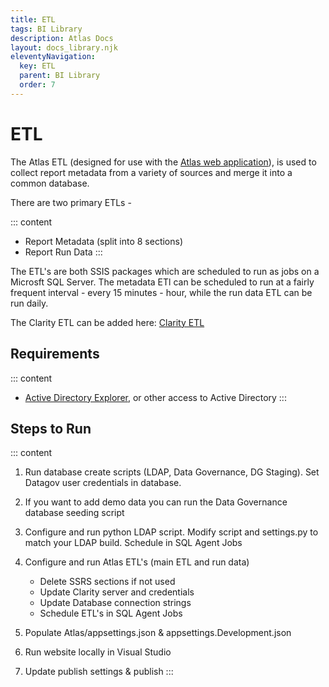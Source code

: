 ```yaml
---
title: ETL
tags: BI Library
description: Atlas Docs
layout: docs_library.njk
eleventyNavigation:
  key: ETL
  parent: BI Library
  order: 7
---
```


# ETL

The Atlas ETL (designed for use with the [Atlas web application](https://github.com/Riverside-Healthcare/Atlas)), is used to collect report metadata from a variety of sources and merge it into a common database.

There are two primary ETLs -

::: content
- Report Metadata (split into 8 sections)
- Report Run Data
:::

The ETL's are both SSIS packages which are scheduled to run as jobs on a Microsft SQL Server. The metadata ETl can be scheduled to run at a fairly frequent interval - every 15 minutes - hour, while the run data ETL can be run daily.

The Clarity ETL can be added here: [Clarity ETL](https://datahandbook.epic.com/Reports/Details/9000648)

## Requirements

::: content
- [Active Directory Explorer](https://docs.microsoft.com/en-us/sysinternals/downloads/adexplorer), or other access to Active Directory
:::

## Steps to Run

::: content
1. Run database create scripts (LDAP, Data Governance, DG Staging). Set Datagov user credentials in database.
2. If you want to add demo data you can run the Data Governance database seeding script
3. Configure and run python LDAP script. Modify script and settings.py to match your LDAP build. Schedule in SQL Agent Jobs
4. Configure and run Atlas ETL's (main ETL and run data)

   - Delete SSRS sections if not used
   - Update Clarity server and credentials
   - Update Database connection strings
   - Schedule ETL's in SQL Agent Jobs

5. Populate Atlas/appsettings.json & appsettings.Development.json
6. Run website locally in Visual Studio
7. Update publish settings & publish
:::
